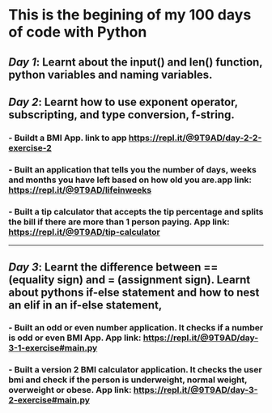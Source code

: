 # This is the begining of my 100 days of code with Python

## ***Day 1***: Learnt about the input() and len() function, python variables and naming variables.


## ***Day 2***: Learnt how to use exponent operator, subscripting, and type conversion, f-string.
  ###   - Buildt a BMI App. link to app https://repl.it/@9T9AD/day-2-2-exercise-2
  ###   - Built an application that tells you the number of days, weeks and months you have left based on how old you are.app link: https://repl.it/@9T9AD/lifeinweeks
  ###   - Built a tip calculator that accepts the tip percentage and splits the bill if there are more than 1 person paying. App link: https://repl.it/@9T9AD/tip-calculator

---

## ***Day 3***: Learnt the difference between == (equality sign) and = (assignment sign). Learnt about pythons if-else statement and how to nest an elif in an if-else statement,
###   - Built an odd or even number application. It checks if a number is odd or even BMI App. App link: https://repl.it/@9T9AD/day-3-1-exercise#main.py
###   - Built a version 2 BMI calculator application. It checks the user bmi and check if the person is underweight, normal weight, overweight or obese. App link: https://repl.it/@9T9AD/day-3-2-exercise#main.py
